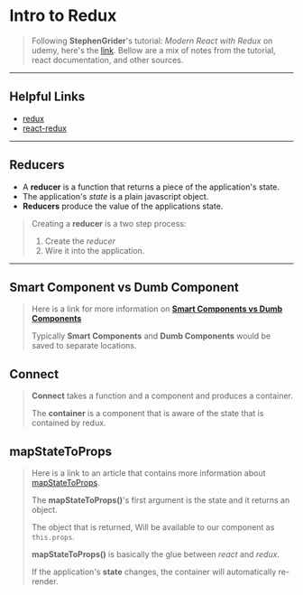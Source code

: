 



Intro to Redux
===================
> Following **StephenGrider**'s tutorial: *Modern React with Redux* on udemy, here's the [link](https://www.udemy.com/react-redux/).
> Bellow are a mix of notes from the tutorial, react documentation, and other sources.


----------

Helpful Links
-------------
>
-	[redux](https://redux.js.org/)
-	[react-redux](https://github.com/reactjs/react-redux/blob/master/docs/api.md)

----------


Reducers
-------------
>
-	A **reducer** is a function that returns a piece of the application's state.
- The application's *state* is a plain javascript object.
- **Reducers** produce the value of the applications state.

>
> Creating a **reducer** is a two step process:
> 1) Create the *reducer*
> 2) Wire it into the application.
>  
>


----------

Smart Component vs Dumb Component
-------------
> Here is a link for more information on [**Smart Components vs Dumb Components**](https://jaketrent.com/post/smart-dumb-components-react/)
>  
> Typically **Smart Components** and **Dumb Components** would be saved to separate locations.
>  
>

Connect
-------------
>
> **Connect** takes a function and a component and produces a container.
>  
> The **container** is a component that is aware of the state that is contained by redux.


mapStateToProps
-------------
> Here is a link to an article that contains more information about [mapStateToProps](https://medium.com/mofed/reduxs-mysterious-connect-function-526efe1122e4).
>  
>  The **mapStateToProps()**'s first argument is the state and it returns an object.
>   
>  The object that is returned, Will be available to our component as ```this.props```.
>   
>  **mapStateToProps()** is basically the glue between *react* and *redux*.
>   
> If the application's **state** changes, the container will automatically re-render.
>  
> 
